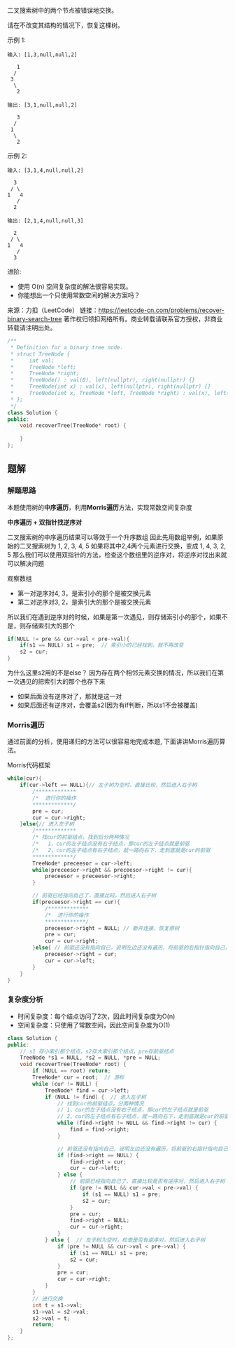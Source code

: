 二叉搜索树中的两个节点被错误地交换。

请在不改变其结构的情况下，恢复这棵树。

示例 1:

    输入: [1,3,null,null,2]

       1
      /
     3
      \
       2

    输出: [3,1,null,null,2]

       3
      /
     1
      \
       2

示例 2:

    输入: [3,1,4,null,null,2]

      3
     / \
    1   4
       /
      2

    输出: [2,1,4,null,null,3]

      2
     / \
    1   4
       /
      3

进阶:

+ 使用 O(n) 空间复杂度的解法很容易实现。
+ 你能想出一个只使用常数空间的解决方案吗？

来源：力扣（LeetCode）
链接：https://leetcode-cn.com/problems/recover-binary-search-tree
著作权归领扣网络所有。商业转载请联系官方授权，非商业转载请注明出处。

```c++
/**
 * Definition for a binary tree node.
 * struct TreeNode {
 *     int val;
 *     TreeNode *left;
 *     TreeNode *right;
 *     TreeNode() : val(0), left(nullptr), right(nullptr) {}
 *     TreeNode(int x) : val(x), left(nullptr), right(nullptr) {}
 *     TreeNode(int x, TreeNode *left, TreeNode *right) : val(x), left(left), right(right) {}
 * };
 */
class Solution {
public:
    void recoverTree(TreeNode* root) {
        
    }
};
```

## 题解

### 解题思路

本题使用树的**中序遍历**，利用**Morris遍历**方法，实现常数空间复杂度

**中序遍历 + 双指针找逆序对**

二叉搜索树的中序遍历结果可以等效于一个升序数组
因此先用数组举例，如果原始的二叉搜索树为
1, 2, 3, 4, 5
如果将其中2,4两个元素进行交换，变成
1, 4, 3, 2, 5
那么我们可以使用双指针的方法，检查这个数组里的逆序对，将逆序对找出来就可以解决问题

观察数组

+ 第一对逆序对4, 3，是索引小的那个是被交换元素
+ 第二对逆序对3, 2，是索引大的那个是被交换元素

所以我们在遇到逆序对的时候，如果是第一次遇见，则存储索引小的那个，如果不是，则存储索引大的那个
```c++
if(NULL != pre && cur->val < pre->val){
    if(s1 == NULL) s1 = pre;  // 索引小的已经找到，就不再改变
    s2 = cur;
}
```
为什么这里s2用的不是else？
因为存在两个相邻元素交换的情况，所以我们在第一次遇见的把索引大的那个也存下来

+ 如果后面没有逆序对了，那就是这一对
+ 如果后面还有逆序对，会覆盖s2(因为有if判断，所以s1不会被覆盖)

### Morris遍历

通过前面的分析，使用递归的方法可以很容易地完成本题, 下面讲讲Morris遍历算法。

Morris代码框架

```c++
while(cur){
    if(cur->left == NULL){// 左子树为空时，直接比较，然后进入右子树
        /*************
        /*  进行你的操作
        *************/
        pre = cur;
        cur = cur->right;
    }else{// 进入左子树
        /*************
        /* 找cur的前驱结点，找到后分两种情况
        /*   1、cur的左子结点没有右子结点，那cur的左子结点就是前驱
        /*   2、cur的左子结点有右子结点，就一路向右下，走到底就是cur的前驱
        *************/
        TreeNode* preceesor = cur->left;
        while(preceesor->right && preceesor->right != cur){
            preceesor = preceesor->right;
        }

        // 前驱已经指向自己了，直接比较，然后进入右子树
        if(preceesor->right == cur){
            /*************
            /*  进行你的操作
            *************/
            preceesor->right = NULL; // 断开连接，恢复原树
            pre = cur;
            cur = cur->right;
        }else{ // 前驱还没有指向自己，说明左边还没有遍历，将前驱的右指针指向自己，后进入前驱
            preceesor->right = cur;
            cur = cur->left;
        }
    }
}
```

### 复杂度分析

+ 时间复杂度：每个结点访问了2次，因此时间复杂度为O(n)
+ 空间复杂度：只使用了常数空间，因此空间复杂度为O(1)

```c++
class Solution {
public:
    // s1 存小索引那个结点，s2存大索引那个结点，pre存前驱结点
    TreeNode *s1 = NULL, *s2 = NULL, *pre = NULL;
    void recoverTree(TreeNode* root) {
        if (NULL == root) return;
        TreeNode* cur = root;  // 游标
        while (cur != NULL) {
            TreeNode* find = cur->left;
            if (NULL != find) {  // 进入左子树
                // 找到cur的前驱结点，分两种情况
                // 1、cur的左子结点没有右子结点，那cur的左子结点就是前驱
                // 2、cur的左子结点有右子结点，就一路向右下，走到底就是cur的前驱
                while (find->right != NULL && find->right != cur) {
                    find = find->right;
                }

                // 前驱还没有指向自己，说明左边还没有遍历，将前驱的右指针指向自己，后进入前驱
                if (find->right == NULL) {
                    find->right = cur;
                    cur = cur->left;
                } else {
                    // 前驱已经指向自己了，直接比较是否有逆序对，然后进入右子树
                    if (pre != NULL && cur->val < pre->val) {
                        if (s1 == NULL) s1 = pre;
                        s2 = cur;
                    }
                    pre = cur;
                    find->right = NULL;
                    cur = cur->right;
                }
            } else {  // 左子树为空时，检查是否有逆序对，然后进入右子树
                if (pre != NULL && cur->val < pre->val) {
                    if (s1 == NULL) s1 = pre;
                    s2 = cur;
                }
                pre = cur;
                cur = cur->right;
            }
        }
        // 进行交换
        int t = s1->val;
        s1->val = s2->val;
        s2->val = t;
        return;
    }
};
```